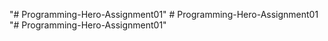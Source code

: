 "# Programming-Hero-Assignment01" 
#   P r o g r a m m i n g - H e r o - A s s i g n m e n t 0 1  
 "# Programming-Hero-Assignment01" 
